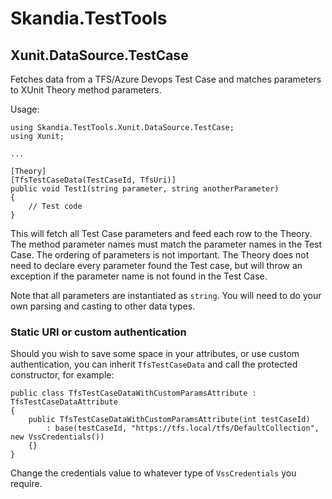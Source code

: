 # Skandia.TestTools

## Xunit.DataSource.TestCase
Fetches data from a TFS/Azure Devops Test Case and matches parameters to XUnit Theory method parameters.

Usage:
``` CSharp
using Skandia.TestTools.Xunit.DataSource.TestCase;
using Xunit;

...

[Theory]
[TfsTestCaseData(TestCaseId, TfsUri)]
public void Test1(string parameter, string anotherParameter)
{
    // Test code
}
```

This will fetch all Test Case parameters and feed each row to the Theory. The method parameter names must match the parameter names in the Test Case. The ordering of parameters is not important. The Theory does not need to declare every parameter found the Test case, but will throw an exception if the parameter name is not found in the Test Case.

Note that all parameters are instantiated as `string`. You will need to do your own parsing and casting to other data types.

### Static URI or custom authentication
Should you wish to save some space in your attributes, or use custom authentication, you can inherit `TfsTestCaseData` and call the protected constructor, for example:

```CSharp
public class TfsTestCaseDataWithCustomParamsAttribute : TfsTestCaseDataAttribute
{
    public TfsTestCaseDataWithCustomParamsAttribute(int testCaseId) 
        : base(testCaseId, "https://tfs.local/tfs/DefaultCollection", new VssCredentials())
    {}
}
```
Change the credentials value to whatever type of `VssCredentials` you require.